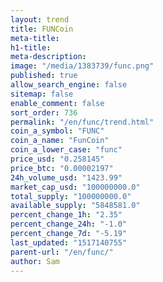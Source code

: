 ```yaml
---
layout: trend
title: FUNCoin
meta-title: 
h1-title: 
meta-description: 
image: "/media/1383739/func.png"
published: true
allow_search_engine: false
sitemap: false
enable_comment: false
sort_order: 736
permalink: "/en/func/trend.html"
coin_a_symbol: "FUNC"
coin_a_name: "FunCoin"
coin_a_lower_case: "func"
price_usd: "0.258145"
price_btc: "0.00002197"
24h_volume_usd: "1423.99"
market_cap_usd: "100000000.0"
total_supply: "100000000.0"
available_supply: "5848581.0"
percent_change_1h: "2.35"
percent_change_24h: "-1.0"
percent_change_7d: "-5.19"
last_updated: "1517140755"
parent-url: "/en/func/"
author: Sam
---
```


